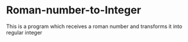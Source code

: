 # Roman-number-to-Integer
This is a program which receives a roman number and transforms it into regular integer

